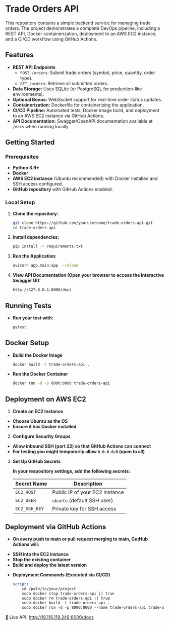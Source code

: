 # Trade Orders API

This repository contains a simple backend service for managing trade orders. The project demonstrates a complete DevOps pipeline, including a REST API, Docker containerization, deployment to an AWS EC2 instance, and a CI/CD workflow using GitHub Actions.

## Features

- **REST API Endpoints**
  - `POST /orders`: Submit trade orders (symbol, price, quantity, order type).
  - `GET /orders`: Retrieve all submitted orders.
- **Data Storage:** Uses SQLite (or PostgreSQL for production-like environments).
- **Optional Bonus:** WebSocket support for real-time order status updates.
- **Containerization:** Dockerfile for containerizing the application.
- **CI/CD Pipeline:** Automated tests, Docker image build, and deployment to an AWS EC2 instance via GitHub Actions.
- **API Documentation:** Swagger/OpenAPI documentation available at `/docs` when running locally

## Getting Started

### Prerequisites

- **Python 3.9+**
- **Docker**
- **AWS EC2 instance** (Ubuntu recommended) with Docker installed and SSH access configured.
- **GitHub repository** with GitHub Actions enabled.

### Local Setup

1. **Clone the repository:**

    ```bash
    git clone https://github.com/yourusername/trade-orders-api.git
    cd trade-orders-api

2. **Install dependencies:**

   ```bash
   pip install -r requirements.txt

3. **Run the Application:**

    ```bash
    uvicorn app.main:app --reload

4. **View API Documentation (Open your browser to access the interactive Swagger UI):**

    ```bash
    http://127.0.0.1:8000/docs 

## Running Tests

* **Run your test with:**
    
    ```bash
    pytest

## Docker Setup

* **Build the Docker Image**
    
    ```bash
    docker build -t trade-orders-api .

* **Run the Docker Container**
    
    ```bash
    docker run -d -p 8000:8000 trade-orders-api

## Deployment on AWS EC2

1. **Create an EC2 Instance**
- **Choose Ubuntu as the OS**
- **Ensure it has Docker installed**

2. **Configure Security Groups**
- **Allow inbound SSH (port 22) so that GitHub Actions can connect**
- **For testing you might temporarily allow `0.0.0.0/0` (open to all)**

3. **Set Up GitHub Secrets**

    **In your respository settings, add the following secrets:**

    | Secret Name  | Description                        |
    |-------------|------------------------------------|
    | `EC2_HOST`  | Public IP of your EC2 instance    |
    | `EC2_USER`  | `ubuntu` (default SSH user)       |
    | `EC2_SSH_KEY` | Private key for SSH access      |

## Deployment via GitHub Actions

* **On every push to main or pull request merging to main, GutHub Actions will:**
- **SSH into the EC2 instance**
- **Stop the existing container**
- **Build and deploy the latest version**

* **Deployment Commands (Executed via CI/CD)**
    
    ```yaml
    script: |
        cd /path/to/your/project
        sudo docker stop trade-orders-api || true
        sudo docker rm trade-orders-api || true
        sudo docker build -t trade-orders-api .
        sudo docker run -d -p 8000:8000 --name trade-orders-api trade-orders-api

📌 Live API: http://18.116.118.248:8000/docs

